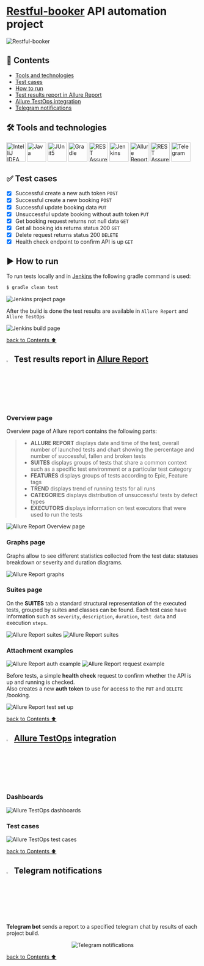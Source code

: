 # [Restful-booker](https://restful-booker.herokuapp.com/) API automation project
<img title="Restful-booker" src="images/api-top.png"></div>

##  <a name="contents">:page_facing_up: Сontents</a>
- [Tools and technologies](#hammer_and_wrench-tools-and-technologies)
- [Test cases](#white_check_mark-test-cases)
- [How to run](#arrow_forward-how-to-run)
- [Test results report in Allure Report](#-test-results-report-in-allure-report)
- [Allure TestOps integration](#-allure-testops-integration)
- [Telegram notifications](#-telegram-notifications)

## :hammer_and_wrench: Tools and technologies
<a href="https://www.jetbrains.com/idea/"><img src="https://github.com/gloomyana/gloomyana/blob/main/icons/intellij_idea.svg" title="IntelliJ IDEA" alt="IntelliJ IDEA" width="50" height="50"/></a>
<a href="https://www.java.com"><img src="https://github.com/gloomyana/gloomyana/blob/main/icons/java.svg" title="Java" alt="Java" width="50" height="50"/></a>
<a href="https://junit.org/junit5"><img src="https://github.com/gloomyana/gloomyana/blob/main/icons/junit5.svg" title="JUnit5" alt="JUnit5" width="50" height="50"/></a>
<a href="https://gradle.org"><img src="https://github.com/gloomyana/gloomyana/blob/main/icons/gradle.svg" title="Gradle" alt="Gradle" width="50" height="50"/></a>
<a href="https://rest-assured.io"><img src="https://github.com/gloomyana/gloomyana/blob/main/icons/rest_assured.svg" title="REST Assured" alt="REST Assured" width="50" height="50"/></a>
<a href="https://www.jenkins.io"><img src="https://github.com/gloomyana/gloomyana/blob/main/icons/jenkins.svg" title="Jenkins" alt="Jenkins" width="50" height="50"/></a>
<a href="https://qameta.io/allure-report"><img src="https://github.com/gloomyana/gloomyana/blob/main/icons/allure_report.svg" title="Allure Report" alt="Allure Report" width="50" height="50"/></a>
<a href="https://qameta.io"><img src="https://github.com/gloomyana/gloomyana/blob/main/icons/allure_testops.svg" title="Allure Testops" alt="REST Assured" width="50" height="50"/></a>
<a href="https://web.telegram.org/"><img src="https://github.com/gloomyana/gloomyana/blob/main/icons/telegram.svg" title="Telegram" alt="Telegram" width="50" height="50"/></a> 

## :white_check_mark: Test cases
- [x] Successful create a new auth token `POST`
- [x] Successful create a new booking `POST`
- [x] Successful update booking data `PUT`
- [x] Unsuccessful update booking without auth token `PUT`
- [x] Get booking request returns not null data `GET`
- [x] Get all booking ids returns status 200 `GET`
- [x] Delete request returns status 200 `DELETE`
- [x] Health check endpoint to confirm API is up `GET`

## :arrow_forward: How to run
To run tests locally and in [Jenkins](https://jenkins.autotests.cloud/job/gloomyana-restful-booker-API/) the following gradle command is used:
```bash
$ gradle clean test 
```
<img src="images/jenkins-project-page.jpg" alt="Jenkins project page">
 
After the build is done the test results are available in `Allure Report` and `Allure TestOps`

<img src="images/jenkins-build-page.jpg" alt="Jenkins build page"> 

[back to Contents ⬆](#contents)

## <img width="3%" title="Allure Report" src="https://github.com/gloomyana/gloomyana/blob/main/icons/allure_report.svg"> Test results report in [Allure Report](https://jenkins.autotests.cloud/job/gloomyana-restful-booker-API/allure/)
### Overview page

Overview page of Allure report contains the following parts:
>- **ALLURE REPORT** displays date and time of the test, overall number of launched tests and chart showing the percentage and number of successful, fallen and broken tests
>- **SUITES** displays groups of tests that share a common context such as a specific test environment or a particular test category
>- **FEATURES** displays groups of tests according to Epic, Feature tags
>- **TREND** displays trend of running tests for all runs
>- **CATEGORIES** displays distribution of unsuccessful tests by defect types
>- **EXECUTORS** displays information on test executors that were used to run the tests

<img src="images/allure-result-main.jpg" alt="Allure Report Overview page">

### Graphs page
Graphs allow to see different statistics collected from the test data: statuses breakdown or severity and duration diagrams.

<img src="images/allure-result-graphs.jpg" alt="Allure Report graphs">

### Suites page
On the **SUITES** tab a standard structural representation of the executed tests, grouped by suites and classes can be found.
Each test case have information such as `severity`, `description`, `duration`, `test data` and execution `steps`.

<img src="images/allure-result-test-example.jpg" alt="Allure Report suites">

<img src="images/allure-result-test-example-2.jpg" alt="Allure Report suites">

### Attachment examples

<img src="images/allure-result-test-example-auth.jpg" alt="Allure Report auth example">

<img src="images/allure-result-test-example-request.jpg" alt="Allure Report request example">

Before tests,  a simple **health check** request to confirm whether the API is up and running is checked. \
Also creates a new **auth token** to use for access to the `PUT` and `DELETE` /booking.

<img src="images/allure-result-test-example-setup.jpg" alt="Allure Report test set up">

[back to Contents ⬆](#contents)

## <img width="3%" title="Allure TestOps" src="https://github.com/gloomyana/gloomyana/blob/main/icons/allure_testops.svg"> [Allure TestOps](https://allure.autotests.cloud/project/3221/dashboards) integration
### Dashboards
<img src="images/allure-testops-dashboard.jpg" alt="Allure TestOps dashboards">

### Test cases
<img src="images/allure-testops-test-cases.jpg" alt="Allure TestOps test cases">

[back to Contents ⬆](#contents)

## <img width="3%" title="Telegram" src="https://github.com/gloomyana/gloomyana/blob/main/icons/telegram.svg"> Telegram notifications

**Telegram bot** sends a report to a specified telegram chat by results of each project build.

<p align="center"><img src="images/telegram-notifications.jpg" alt="Telegram notifications">
</p>

[back to Contents ⬆](#contents)
